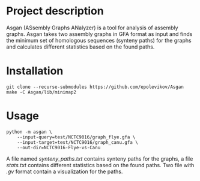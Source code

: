 # Project description
Asgan (ASsembly Graphs ANalyzer) is a tool for analysis of assembly graphs.
Asgan takes two assembly graphs in GFA format as input and finds the minimum set of
homologous sequences (synteny paths) for the graphs and calculates different
statistics based on the found paths.

# Installation
```
git clone --recurse-submodules https://github.com/epolevikov/Asgan
make -C Asgan/lib/minimap2
```

# Usage
```
python -m asgan \
    --input-query=test/NCTC9016/graph_flye.gfa \
    --input-target=test/NCTC9016/graph_canu.gfa \
    --out-dir=NCTC9016-Flye-vs-Canu
```

A file named _synteny_paths.txt_ contains synteny paths for the graphs,
a file _stats.txt_ contains different statistics based on the found paths.
Two file with _.gv_ format contain a visualization for the paths.
